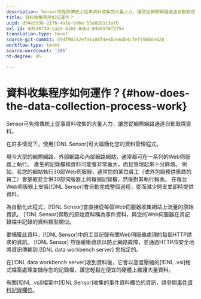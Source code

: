 ```yaml
---
description: Sensor可免除傳統上從事資料收集的大量人力，讓您從網際網路通道自動取得資料。
title: 資料收集程序如何運作？
uuid: d34e5938-217b-4a1e-b96e-55a02b1c3af0
exl-id: dd930739-ca24-4166-8ebd-84b65f6f3754
translation-type: tm+mt
source-git-commit: d9df90242ef96188f4e4b5e6d04cfef196b0a628
workflow-type: tm+mt
source-wordcount: '286'
ht-degree: 4%

---
```


# 資料收集程序如何運作？{#how-does-the-data-collection-process-work}

Sensor可免除傳統上從事資料收集的大量人力，讓您從網際網路通道自動取得資料。

在許多情況下，使用[!DNL Sensor]可大幅簡化您的資料管理程式。

現今大型的網際網路、外部網路和內部網路網站，通常都可在一系列的Web伺服器上執行。 產生的記錄檔和資料可能會非常龐大，而且管理起來十分麻煩。 例如，若您的網站執行30部Web伺服器，通常您的某位員工（或外包服務供應商的員工）會提取並合併30部伺服器上的每個記錄檔，然後對其執行報表。 在每台Web伺服器上安裝[!DNL Sensor]會自動完成整個過程，從而減少開支並即時提供資料。

為自動化此程式，[!DNL Sensor]會直接從每個Web伺服器收集網站上流量的原始資訊。 [!DNL Sensor]擷取的原始資料稱為事件資料，與您的Web伺服器在其記錄檔中記錄的資料類型類似。

要捕獲此資料，[!DNL Sensor]中的工具記錄有關Web伺服器處理的每個HTTP請求的資訊。 [!DNL Sensor] 然後緩衝資訊以防止網路故障，並通過HTTP/S安全地將資訊傳輸到 [!DNL data workbench server] 您指定的。

在[!DNL data workbench server]收到資料後，它會以高度壓縮的[!DNL .vsl]格式檔案處理並儲存您的記錄檔，讓您輕鬆在便宜的硬體上維護大量資料。

有關[!DNL .vsl]檔案中[!DNL Sensor]收集的事件資料欄位的資訊，請參閱[事件資料記錄欄位](../../home/c-snsr-ovrvw/c-evnt-data-rcd-flds/c-evnt-data-rcd-flds.md#concept-ed2a8797cb5b4995b55ffd50a9f12a44)。
